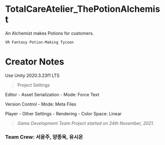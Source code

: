 # TotalCareAtelier_ThePotionAlchemist
An Alchemist makes Potions for customers.

`VR Fantasy Potion-Making Tycoon`
 
 
# Creator Notes
Use Unity 2020.3.23f1 LTS

>Project Settings

Editor - Asset Serialization - Mode: Force Text

Version Control - Mode: Meta Files

Player - Other Settings - Rendering - Color Space: Linear

>*Game Development Team Project started on 24th November, 2021.*


### Team Crew: 서윤주, 양종욱, 유시온
